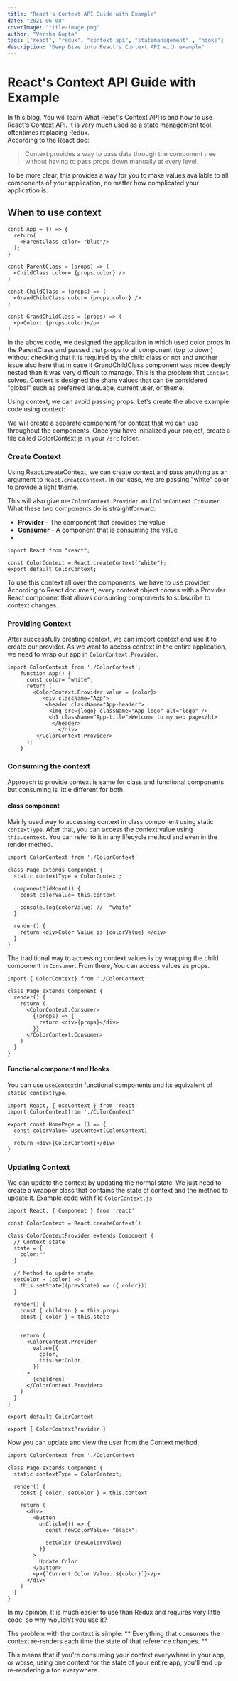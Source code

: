 ```yaml
---
title: "React's Context API Guide with Example"
date: "2021-06-08"
coverImage: "title-image.png"
author: "Versha Gupta"
tags: ["react", "redux", "context api", "statemanagement" , "hooks"]
description: "Deep Dive into React's Context API with example"
---
```


# React's Context API Guide with Example

In this blog, You will learn What React's Context API is and how to use React's Context API. It is very much used as a state management tool, oftentimes replacing Redux.  
According to the React doc: 

> Context provides a way to pass data through the component tree
>        without having to pass props down manually at every level.

To be more clear, this provides a way for you to make values available to all components of your application, no matter how complicated your application is.

## When to use context

    const App = () => {
      return(
        <ParentClass color= "blue"/>
      );
    }
    
    const ParentClass = (props) => (
      <ChildClass color= {props.color} />
    )
    
    const ChildClass = (props) => (
      <GrandChildClass color= {props.color} />
    )
    
    const GrandChildClass = (props) => (
      <p>Color: {props.color}</p>
    )
In the above code, we designed the application in which used color props in the ParentClass and passed that props to all component (top to down) without checking that it is required by the child class or not and another issue also here that in case if GrandChildClass component was more deeply nested than it was very difficult to manage. This is the problem that `Context` solves. Context is designed the share values that can be considered "global" such as preferred language, current user, or theme. 

Using context, we can avoid passing props. Let's create the above example code using context:

We will create a separate component for context that we can use throughout the components.
Once you have initialized your project, create a file called ColorContext.js in your `/src` folder.

###  Create Context

Using React.createContext, we can create context and pass anything as an argument to `React.createContext`. In our case, we are passing "white" color to provide a light theme.

This will also give me  `ColorContext.Provider`  and  `ColorContext.Consumer`. What these two components do is straightforward:

-   **Provider**  - The component that provides the value
-   **Consumer**  - A component that is consuming the value
- 

    import React from "react";
    
    const ColorContext = React.createContext("white");
    export default ColorContext;

To use this context all over the components, we have to use provider. According to React document, every context object comes with a Provider React component that allows consuming components to subscribe to context changes.

### Providing Context

After successfully creating context, we can import context and use it to create our provider.
As we want to access context in the entire application, we need to wrap our app in `ColorContext.Provider`.


    import ColorContext from './ColorContext';
        function App() {
          const color= "white";
          return (
            <ColorContext.Provider value = {color}>
               <div className="App">
                <header className="App-header">
                 <img src={logo} className="App-logo" alt="logo" />
                 <h1 className="App-title">Welcome to my web page</h1>
                  </header>
                    </div>
             </ColorContext.Provider>
          );
        }
###  Consuming the context

Approach to provide context is same for class and functional components but consuming is little different for both.

#### class component
Mainly used way to accessing context in class component using static `contextType`. After that, you can access the context value using `this.context`.  You can refer to it in any lifecycle method and even in the render method.

    import ColorContext from './ColorContext'
    
    class Page extends Component {
      static contextType = ColorContext;
    
      componentDidMount() {
        const colorValue= this.context
    
        console.log(colorValue) //  "white" 
      }
    
      render() {
        return <div>Color Value is {colorValue} </div>
      }
    }


The traditional way to accessing context values is by wrapping the child component in `Consumer`. From there, You can access values as props.

    import { ColorContext} from './ColorContext'
    
    class Page extends Component {
      render() {
        return (
          <ColorContext.Consumer>
            {(props) => {
              return <div>{props}</div>
            }}
          </ColorContext.Consumer>
        )
      }
    }

 ####  Functional component and Hooks
 You can use `useContext`in functional components and its equivalent of `static contextType`. 	


    import React, { useContext } from 'react'
    import ColorContextfrom './ColorContext'
    
    export const HomePage = () => {
      const colorValue= useContext(ColorContext)
    
      return <div>{ColorContext}</div>
    }

### Updating Context
We can update the context by updating the normal state. We just need to create a wrapper class that contains the state of context and the method to update it. 
Example code with file `ColorContext.js`

    import React, { Component } from 'react'
    
    const ColorContext = React.createContext()
    
    class ColorContextProvider extends Component {
      // Context state
      state = {
        color:""
      }
    
      // Method to update state
      setColor = (color) => {
        this.setState((prevState) => ({ color}))
      }
    
      render() {
        const { children } = this.props
        const { color } = this.state
   
    
        return (
          <ColorContext.Provider
            value={{
              color,
              this.setColor,
            }}
          >
            {children}
          </ColorContext.Provider>
        )
      }
    }
    
    export default ColorContext
    
    export { ColorContextProvider }

Now you can update and view the user from the Context method.

    import ColorContext from './ColorContext'
    
    class Page extends Component {
      static contextType = ColorContext;
    
      render() {
        const { color, setColor } = this.context
    
        return (
          <div>
            <button
              onClick={() => {
                const newColorValue= "black";
    
                setColor (newColorValue)
              }}
            >
              Update Color
            </button>
            <p>{`Current Color Value: ${color}`}</p>
          </div>
        )
      }
    }

 

In my opinion, It is much easier to use than Redux and requires very little code, so why wouldn't you use it?

The problem with the context is simple: ** Everything that consumes the context re-renders each time the state of that reference changes. **

This means that if you're consuming your context everywhere in your app, or worse, using one context for the state of your entire app, you'll end up re-rendering a ton everywhere.